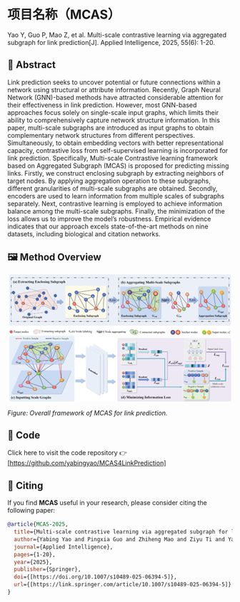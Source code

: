 # 项目名称（MCAS）

Yao Y, Guo P, Mao Z, et al. Multi-scale contrastive learning via aggregated subgraph for link prediction[J]. Applied Intelligence, 2025, 55(6): 1-20.


## 🧠 Abstract

Link prediction seeks to uncover potential or future connections within a network using structural or attribute information. Recently, Graph Neural Network (GNN)-based methods have attracted considerable attention for their effectiveness in link prediction. However, most GNN-based approaches focus solely on single-scale input graphs, which limits their ability to comprehensively capture network structure information. In this paper, multi-scale subgraphs are introduced as input graphs to obtain complementary network structures from different perspectives. Simultaneously, to obtain embedding vectors with better representational capacity, contrastive loss from self-supervised learning is incorporated for link prediction. Specifically, Multi-scale Contrastive learning framework based on Aggregated Subgraph (MCAS) is proposed for predicting missing links. Firstly, we construct enclosing subgraph by extracting neighbors of target nodes. By applying aggregation operation to these subgraphs, different granularities of multi-scale subgraphs are obtained. Secondly, encoders are used to learn information from multiple scales of subgraphs separately. Next, contrastive learning is employed to achieve information balance among the multi-scale subgraphs. Finally, the minimization of the loss allows us to improve the model’s robustness. Empirical evidence indicates that our approach excels state-of-the-art methods on nine datasets, including biological and citation networks.

## 🖼️ Method Overview

<p align="left">
  <img src="image/MCAS.png" alt="MSAC Framework" width="600"/>
</p>

*Figure: Overall framework of MCAS for link prediction.*
## 🔗 Code

Click here to visit the code repository 👉[https://github.com/yabingyao/MCAS4LinkPrediction]

## 📝 Citing

If you find **MCAS** useful in your research, please consider citing the following paper:

```bibtex
@article{MCAS-2025,
  title={Multi-scale contrastive learning via aggregated subgraph for link prediction},
  author={Yabing Yao and Pingxia Guo and Zhiheng Mao and Ziyu Ti and Yangyang He and Fuzhong Nian and Ruisheng Zhang and Ning Ma},
  journal={Applied Intelligence},
  pages={1-20},
  year={2025},
  publisher={Springer},
  doi={[https://doi.org/10.1007/s10489-025-06394-5]},
  url={[https://link.springer.com/article/10.1007/s10489-025-06394-5]}
}
